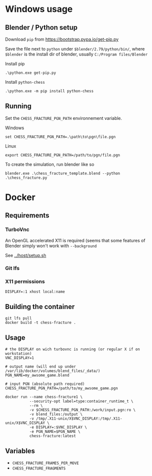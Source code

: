 # Windows usage
## Blender / Python setup
Download `pip` from https://bootstrap.pypa.io/get-pip.py

Save the file next to `python` under `$blender/2.79/python/bin/`, where `$blender` is the install dir of blender, usually `C:/Program files/Blender`

Install pip
```
.\python.exe get-pip.py
```

Install `python-chess`
```
.\python.exe -m pip install python-chess
```

## Running
Set the `CHESS_FRACTURE_PGN_PATH` environnement variable.

Windows
```
set CHESS_FRACTURE_PGN_PATH=.\path\to\pgn\file.pgn
```

Linux
```
export CHESS_FRACTURE_PGN_PATH=/path/to/pgn/file.pgn
```

To create the simulation, run blender like so
```
blender.exe .\chess_fracture_template.blend --python .\chess_fracture.py
```


# Docker
## Requirements
### TurboVnc
An OpenGL accelerated X11 is required (seems that some features of Blender simply won't work with `--background`

See [../host/setup.sh](../host/setup.sh)

### Git lfs

### X11 permissions
```
DISPLAY=:1 xhost local:name
```

## Building the container
```
git lfs pull
docker build -t chess-fracture .
```

## Usage
```
# the DISPLAY on wich turbovnc is running (or regular X if on workstation)
VNC_DISPLAY=1

# output name (will end up under /var/lib/docker/volumes/blend_files/_data/)
PGN_NAME=my_awsome_game.blend

# input PGN (absolute path required)
CHESS_FRACTURE_PGN_PATH=/path/to/my_awsome_game.pgn

docker run --name chess-fracture1 \
           --security-opt label=type:container_runtime_t \
           --rm \
           -v $CHESS_FRACTURE_PGN_PATH:/work/input.pgn:ro \
           -v blend_files:/output \
           -v /tmp/.X11-unix/X$VNC_DISPLAY:/tmp/.X11-unix/X$VNC_DISPLAY \
           -e DISPLAY=:$VNC_DISPLAY \
           -e PGN_NAME=$PGN_NAME \
           chess-fracture:latest
```

## Variables
- `CHESS_FRACTURE_FRAMES_PER_MOVE`
- `CHESS_FRACTURE_FRAGMENTS`

